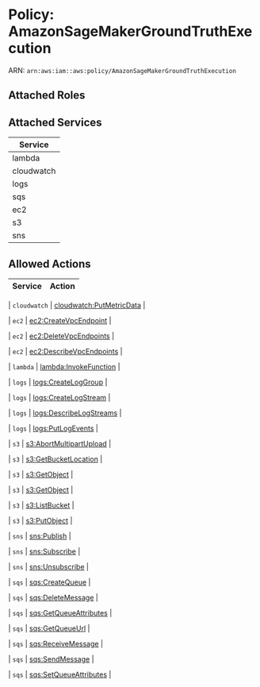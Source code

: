 # Policy: AmazonSageMakerGroundTruthExecution

ARN: `arn:aws:iam::aws:policy/AmazonSageMakerGroundTruthExecution`

## Attached Roles

## Attached Services

| Service |
|---------|
| lambda |
| cloudwatch |
| logs |
| sqs |
| ec2 |
| s3 |
| sns |

## Allowed Actions

| Service | Action |
|:-------:|--------|

| `cloudwatch` | [cloudwatch:PutMetricData](../actions.md#cloudwatch:putmetricdata) |

| `ec2` | [ec2:CreateVpcEndpoint](../actions.md#ec2:createvpcendpoint) |

| `ec2` | [ec2:DeleteVpcEndpoints](../actions.md#ec2:deletevpcendpoints) |

| `ec2` | [ec2:DescribeVpcEndpoints](../actions.md#ec2:describevpcendpoints) |

| `lambda` | [lambda:InvokeFunction](../actions.md#lambda:invokefunction) |

| `logs` | [logs:CreateLogGroup](../actions.md#logs:createloggroup) |

| `logs` | [logs:CreateLogStream](../actions.md#logs:createlogstream) |

| `logs` | [logs:DescribeLogStreams](../actions.md#logs:describelogstreams) |

| `logs` | [logs:PutLogEvents](../actions.md#logs:putlogevents) |

| `s3` | [s3:AbortMultipartUpload](../actions.md#s3:abortmultipartupload) |

| `s3` | [s3:GetBucketLocation](../actions.md#s3:getbucketlocation) |

| `s3` | [s3:GetObject](../actions.md#s3:getobject) |

| `s3` | [s3:GetObject](../actions.md#s3:getobject) |

| `s3` | [s3:ListBucket](../actions.md#s3:listbucket) |

| `s3` | [s3:PutObject](../actions.md#s3:putobject) |

| `sns` | [sns:Publish](../actions.md#sns:publish) |

| `sns` | [sns:Subscribe](../actions.md#sns:subscribe) |

| `sns` | [sns:Unsubscribe](../actions.md#sns:unsubscribe) |

| `sqs` | [sqs:CreateQueue](../actions.md#sqs:createqueue) |

| `sqs` | [sqs:DeleteMessage](../actions.md#sqs:deletemessage) |

| `sqs` | [sqs:GetQueueAttributes](../actions.md#sqs:getqueueattributes) |

| `sqs` | [sqs:GetQueueUrl](../actions.md#sqs:getqueueurl) |

| `sqs` | [sqs:ReceiveMessage](../actions.md#sqs:receivemessage) |

| `sqs` | [sqs:SendMessage](../actions.md#sqs:sendmessage) |

| `sqs` | [sqs:SetQueueAttributes](../actions.md#sqs:setqueueattributes) |
